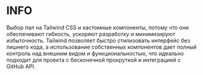 # INFO

Выбор пал на Tailwind CSS и кастомные компоненты, потому что они обеспечивают гибкость, ускоряют разработку и минимизируют избыточность. Tailwind позволяет быстро стилизовать интерфейс без лишнего кода, а использование собственных компонентов дает полный контроль над внешним видом и функциональностью, что идеально подходит для проекта с бесконечной прокруткой и интеграцией с GitHub API.
